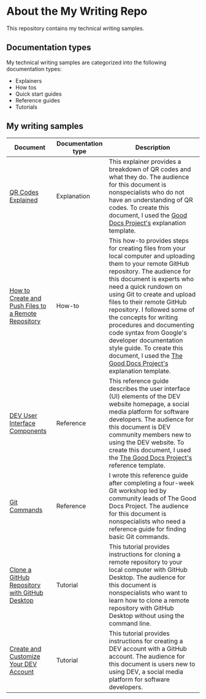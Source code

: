 # About the My Writing Repo

This repository contains my technical writing samples. 

## Documentation types

My technical writing samples are categorized into the following documentation types:

- Explainers
- How tos
- Quick start guides
- Reference guides
- Tutorials

## My writing samples

| Document | Documentation type | Description |
| ------------- | ------------------ | ----------- |
| [QR Codes Explained](https://github.com/heykayla/my-writing/blob/main/explainers/qr-codes-explained.md) | Explanation | This explainer provides a breakdown of QR codes and what they do. The audience for this document is nonspecialists who do not have an understanding of QR codes. To create this document, I used the [Good Docs Project's](https://github.com/thegooddocsproject/templates/tree/dev/explanation) explanation template.|
| [How to Create and Push Files to a Remote Repository](https://github.com/heykayla/my-writing/blob/main/how-tos/how-to-create-and-push-files-to-a-remote-repo-tutorial.md) | How-to | This how-to provides steps for creating files from your local computer and uploading them to your remote GitHub repository. The audience for this document is experts who need a quick rundown on using Git to create and upload files to their remote GitHub repository. I followed some of the concepts for writing procedures and documenting code syntax from Google's developer documentation style guide. To create this document, I used the [The Good Docs Project's](https://github.com/thegooddocsproject/templates/tree/dev/how-to) explanation template. |
| [DEV User Interface Components](https://github.com/heykayla/my-writing/blob/main/references/reference-dev-ui-components.md) | Reference | This reference guide describes the user interface (UI) elements of the DEV website homepage, a social media platform for software developers. The audience for this document is DEV community members new to using the DEV website. To create this document, I used the [The Good Docs Project's](https://github.com/thegooddocsproject/templates/tree/dev/reference) reference template.|
| [Git Commands](https://github.com/heykayla/my-writing/blob/main/references/reference-git-commands.md) | Reference | I wrote this reference guide after completing a four-week Git workshop led by community leads of The Good Docs Project. The audience for this document is nonspecialists who need a reference guide for finding basic Git commands. |
| [Clone a GitHub Repository with GitHub Desktop](https://github.com/heykayla/my-writing/blob/main/tutorials/tutorial-clone-a-github-repo-with-github-desktop.md) | Tutorial | This tutorial provides instructions for cloning a remote repository to your local computer with GitHub Desktop. The audience for this document is nonspecialists who want to learn how to clone a remote repository with GitHub Desktop without using the command line. |
| [Create and Customize Your DEV Account](https://github.com/heykayla/my-writing/blob/main/tutorials/tutorial-create-and-customize-your-dev-account.md) | Tutorial | This tutorial provides instructions for creating a DEV account with a GitHub account. The audience for this document is users new to using DEV, a social media platform for software developers. |
